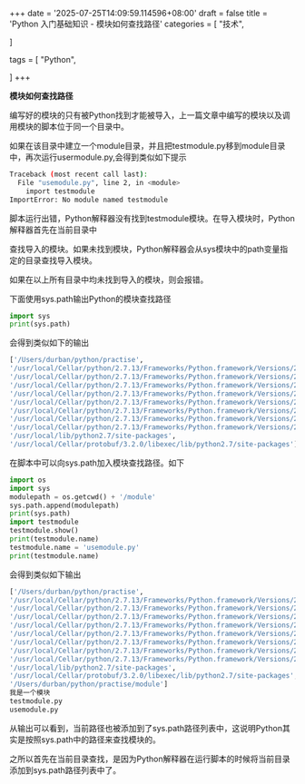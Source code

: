 +++
date = '2025-07-25T14:09:59.114596+08:00'
draft = false
title = 'Python 入门基础知识 - 模块如何查找路径'
categories = [
    "技术",

]

tags = [
    "Python",

]
+++

**模块如何查找路径**

编写好的模块的只有被Python找到才能被导入，上一篇文章中编写的模块以及调用模块的脚本位于同一个目录中。

如果在该目录中建立一个module目录，并且把testmodule.py移到module目录中，再次运行usermodule.py,会得到类似如下提示

```bash
Traceback (most recent call last):
  File "usemodule.py", line 2, in <module>
    import testmodule
ImportError: No module named testmodule
```

脚本运行出错，Python解释器没有找到testmodule模块。在导入模块时，Python解释器首先在当前目录中

查找导入的模块。如果未找到模块，Python解释器会从sys模块中的path变量指定的目录查找导入模块。

如果在以上所有目录中均未找到导入的模块，则会报错。

下面使用sys.path输出Python的模块查找路径

```py
import sys
print(sys.path)
```

会得到类似如下的输出

```bash
['/Users/durban/python/practise',
'/usr/local/Cellar/python/2.7.13/Frameworks/Python.framework/Versions/2.7/lib/python27.zip',
'/usr/local/Cellar/python/2.7.13/Frameworks/Python.framework/Versions/2.7/lib/python2.7',
'/usr/local/Cellar/python/2.7.13/Frameworks/Python.framework/Versions/2.7/lib/python2.7/plat-darwin',
'/usr/local/Cellar/python/2.7.13/Frameworks/Python.framework/Versions/2.7/lib/python2.7/plat-mac',
'/usr/local/Cellar/python/2.7.13/Frameworks/Python.framework/Versions/2.7/lib/python2.7/plat-mac/lib-scriptpackages',
'/usr/local/Cellar/python/2.7.13/Frameworks/Python.framework/Versions/2.7/lib/python2.7/lib-tk',
'/usr/local/Cellar/python/2.7.13/Frameworks/Python.framework/Versions/2.7/lib/python2.7/lib-old',
'/usr/local/Cellar/python/2.7.13/Frameworks/Python.framework/Versions/2.7/lib/python2.7/lib-dynload',
'/usr/local/lib/python2.7/site-packages',
'/usr/local/Cellar/protobuf/3.2.0/libexec/lib/python2.7/site-packages']  

```

在脚本中可以向sys.path加入模块查找路径。如下

```py
import os
import sys
modulepath = os.getcwd() + '/module'
sys.path.append(modulepath)
print(sys.path)
import testmodule
testmodule.show()
print(testmodule.name)
testmodule.name = 'usemodule.py'
print(testmodule.name)  

```

会得到类似如下输出

```bash
['/Users/durban/python/practise',
'/usr/local/Cellar/python/2.7.13/Frameworks/Python.framework/Versions/2.7/lib/python27.zip',
'/usr/local/Cellar/python/2.7.13/Frameworks/Python.framework/Versions/2.7/lib/python2.7',
'/usr/local/Cellar/python/2.7.13/Frameworks/Python.framework/Versions/2.7/lib/python2.7/plat-darwin',
'/usr/local/Cellar/python/2.7.13/Frameworks/Python.framework/Versions/2.7/lib/python2.7/plat-mac',
'/usr/local/Cellar/python/2.7.13/Frameworks/Python.framework/Versions/2.7/lib/python2.7/plat-mac/lib-scriptpackages',
'/usr/local/Cellar/python/2.7.13/Frameworks/Python.framework/Versions/2.7/lib/python2.7/lib-tk',
'/usr/local/Cellar/python/2.7.13/Frameworks/Python.framework/Versions/2.7/lib/python2.7/lib-old',
'/usr/local/Cellar/python/2.7.13/Frameworks/Python.framework/Versions/2.7/lib/python2.7/lib-dynload',
'/usr/local/lib/python2.7/site-packages',
'/usr/local/Cellar/protobuf/3.2.0/libexec/lib/python2.7/site-packages',
'/Users/durban/python/practise/module']
我是一个模块
testmodule.py
usemodule.py  

```

从输出可以看到，当前路径也被添加到了sys.path路径列表中，这说明Python其实是按照sys.path中的路径来查找模块的。

之所以首先在当前目录查找，是因为Python解释器在运行脚本的时候将当前目录添加到sys.path路径列表中了。

